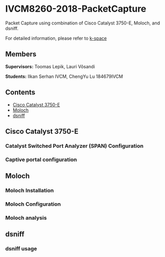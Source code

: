 # IVCM8260-2018-PacketCapture
Packet Capture using combination of Cisco Catalyst 3750-E, Moloch, and dsniff. 

For detailed information, please refer to [k-space](https://wiki.k-space.ee/index.php?title=Packet_capture)

## Members ##
**Supervisors:** Toomas Lepik, Lauri Võsandi

**Students:** Ilkan Serhan IVCM, ChengYu Lu 184679IVCM

## Contents ##
- [Cisco Catalyst 3750-E](#cisco-catalyst-3750-E)
- [Moloch](#moloch)
- [dsniff](#dsniff)

## Cisco Catalyst 3750-E ##
### Catalyst Switched Port Analyzer (SPAN) Configuration ###
### Captive portal configuration ###

## Moloch ##
### Moloch Installation ##

### Moloch Configuration ###

### Moloch analysis ###

## dsniff ##
### dsniff usage ###
